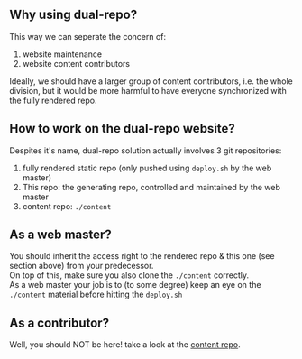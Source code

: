 ## Why using dual-repo? 
  This way we can seperate the concern of:  
  1) website maintenance  
  2) website content contributors  

  Ideally, we should have a larger group of content contributors, i.e. the whole division, but it would be more harmful to have everyone synchronized with the fully rendered repo.  

## How to work on the dual-repo website? 
  Despites it's name, dual-repo solution actually involves 3 git repositories:  
  1) fully rendered static repo (only pushed using ``deploy.sh`` by the web master)
  2) This repo: the generating repo, controlled and maintained by the web master
  3) content repo: `./content`
  

## As a web master? 
  You should inherit the access right to the rendered repo & this one (see section above) from your predecessor.  
  On top of this, make sure you also clone the `./content` correctly.  
  As a web master your job is to (to some degree) keep an eye on the `./content` material before hitting the `deploy.sh`  
  

## As a contributor? 
  Well, you should NOT be here! take a look at the [content repo]().  
